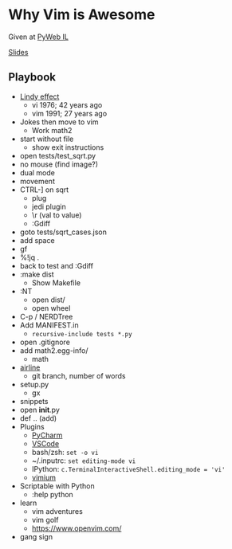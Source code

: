 # Why Vim is Awesome

Given at [PyWeb IL](https://www.meetup.com/PyWeb-IL/events/257305259/)

[Slides](https://docs.google.com/presentation/d/1-7DR3vsiv8GEgUall8X50EhuEDQKCxmVEioVZb5CBPY/edit)

## Playbook
- [Lindy effect](https://en.wikipedia.org/wiki/Lindy_effect)
    - vi 1976; 42 years ago
    - vim 1991; 27 years ago
- Jokes then move to vim
    - Work math2
- start without file
    - show exit instructions
- open tests/test_sqrt.py
- no mouse (find image?)
- dual mode
- movement
- CTRL-] on sqrt
    - plug
    - jedi plugin
    - \r (val to value)
    - :Gdiff
- goto tests/sqrt_cases.json
- add space
- gf
- %!jq .
- back to test and :Gdiff
- :make dist
    - Show Makefile
- :NT
    - open dist/
    - open wheel
- C-p / NERDTree
- Add MANIFEST.in 
    - `recursive-include tests *.py`
- open .gitignore
- add math2.egg-info/
    - math<CTRL-X F> 
- [airline](https://github.com/vim-airline/vim-airline)
    - git branch, number of words
- setup.py
    - gx
- snippets
- open __init__.py
- def<TAB> .. (add)
- Plugins
    - [PyCharm](https://plugins.jetbrains.com/plugin/164-ideavim)
    - [VSCode](https://marketplace.visualstudio.com/items?itemName=vscodevim.vim)
    - bash/zsh: `set -o vi`
    - ~/.inputrc: `set editing-mode vi`
    - IPython: `c.TerminalInteractiveShell.editing_mode = 'vi'`
    - [vimium](https://chrome.google.com/webstore/detail/vimium/dbepggeogbaibhgnhhndojpepiihcmeb?hl=en)
- Scriptable with Python
    - :help python
- learn
    - vim adventures
    - vim golf
    - https://www.openvim.com/
- gang sign
